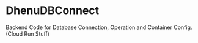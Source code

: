 # DhenuDBConnect
Backend Code for Database Connection, Operation and Container Config. (Cloud Run Stuff)
